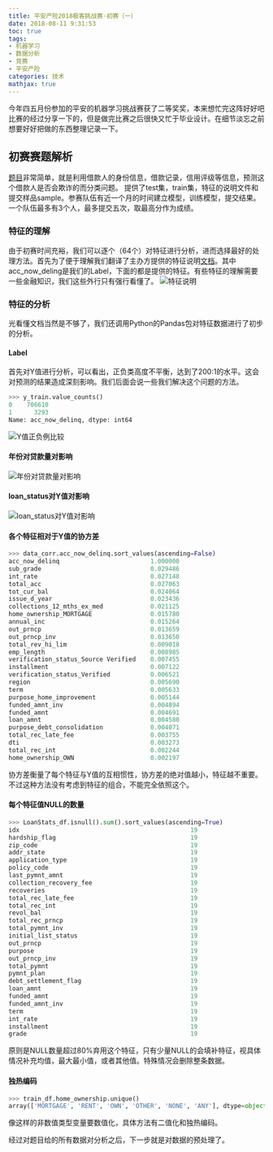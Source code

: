 ```yaml
---
title: 平安产险2018极客挑战赛·初赛（一）
date: 2018-08-11 9:31:53
toc: true
tags: 
- 机器学习
- 数据分析
- 竞赛
- 平安产险
categories: 技术
mathjax: true
---
```


今年四五月份参加的平安的机器学习挑战赛获了二等奖奖，本来想忙完这阵好好吧比赛的经过分享一下的，但是做完比赛之后很快又忙于毕业设计。在细节淡忘之前想要好好把做的东西整理记录一下。

## 初赛赛题解析



[题目](http://pingancx.zhaopin.com/)非常简单，就是利用借款人的身份信息，借款记录，信用评级等信息，预测这个借款人是否会欺诈的而分类问题。
提供了test集，train集，特征的说明文件和提交样品sample。参赛队伍有近一个月的时间建立模型，训练模型，提交结果。一个队伍最多有3个人，最多提交五次，取最高分作为成绩。

### 特征的理解

由于初赛时间充裕，我们可以逐个（64个）对特征进行分析，进而选择最好的处理方法。首先为了便于理解我们翻译了主办方提供的特征说明[文档](https://github.com/xhxt2008/LoanPrediction/blob/master/files/DataDictionary_cn.xlsx)。其中acc_now_deling是我们的Label，下面的都是提供的特征。有些特征的理解需要一些金融知识，我们这些外行只有强行看懂了。
![特征说明](http://oonaavjvi.bkt.clouddn.com/pinanA001.png)

### 特征的分析

光看懂文档当然是不够了，我们还调用Python的Pandas包对特征数据进行了初步的分析。

#### Label
首先对Y值进行分析，可以看出，正负类高度不平衡，达到了200:1的水平。这会对预测的结果造成深刻影响。我们后面会说一些我们解决这个问题的方法。

```python
>>> y_train.value_counts()
0    706610
1      3293
Name: acc_now_delinq, dtype: int64
```

![Y值正负例比较](http://oonaavjvi.bkt.clouddn.com/pinanA008.png)

#### 年份对贷款量对影响
![年份对贷款量对影响](http://oonaavjvi.bkt.clouddn.com/pinanA003.png)

#### loan_status对Y值对影响
![loan_status对Y值对影响](http://oonaavjvi.bkt.clouddn.com/pinanA004.png)

#### 各个特征相对于Y值的协方差

```python
>>> data_corr.acc_now_delinq.sort_values(ascending=False)
acc_now_delinq                         1.000000
sub_grade                              0.029486
int_rate                               0.027148
total_acc                              0.027063
tot_cur_bal                            0.024064
issue_d_year                           0.023436
collections_12_mths_ex_med             0.021125
home_ownership_MORTGAGE                0.015780
annual_inc                             0.015264
out_prncp                              0.013659
out_prncp_inv                          0.013650
total_rev_hi_lim                       0.009018
emp_length                             0.008985
verification_status_Source Verified    0.007455
installment                            0.007122
verification_status_Verified           0.006521
region                                 0.005690
term                                   0.005633
purpose_home_improvement               0.005144
funded_amnt_inv                        0.004894
funded_amnt                            0.004691
loan_amnt                              0.004580
purpose_debt_consolidation             0.004071
total_rec_late_fee                     0.003755
dti                                    0.003273
total_rec_int                          0.002244
home_ownership_OWN                     0.002197
```

协方差衡量了每个特征与Y值的互相惯性，协方差的绝对值越小，特征越不重要。不过这种方法没有考虑到特征的组合，不能完全依照这个。

#### 每个特征值NULL的数量

```python
>>> LoanStats_df.isnull().sum().sort_values(ascending=True)
idx                                               19
hardship_flag                                     19
zip_code                                          19
addr_state                                        19
application_type                                  19
policy_code                                       19
last_pymnt_amnt                                   19
collection_recovery_fee                           19
recoveries                                        19
total_rec_late_fee                                19
total_rec_int                                     19
revol_bal                                         19
total_rec_prncp                                   19
total_pymnt_inv                                   19
initial_list_status                               19
out_prncp                                         19
purpose                                           19
out_prncp_inv                                     19
total_pymnt                                       19
pymnt_plan                                        19
debt_settlement_flag                              19
loan_amnt                                         19
funded_amnt                                       19
funded_amnt_inv                                   19
term                                              19
int_rate                                          19
installment                                       19
grade                                             19
```

原则是NULL数量超过80%弃用这个特征，只有少量NULL的会填补特征，视具体情况补充均值，最大最小值，或者其他值。特殊情况会删除整条数据。

#### 独热编码

```python
>>> train_df.home_ownership.unique()
array(['MORTGAGE', 'RENT', 'OWN', 'OTHER', 'NONE', 'ANY'], dtype=object)
```

像这样的非数值类型变量要数值化，具体方法有二值化和独热编码。

经过对题目给的所有数据对分析之后，下一步就是对数据的预处理了。